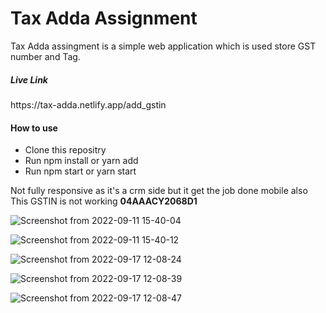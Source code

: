 <div>
      <h1>Tax Adda Assignment</h1>
      <p>
        Tax Adda assingment is a simple web application which is used store GST number and Tag.
      </p>
      <h5>Live Link</h5>
      <p>https://tax-adda.netlify.app/add_gstin</p>
      <section>
        <h4>How to use</h4>
        <p>
          <ul>
            <li>Clone this repositry</li>
            <li>Run npm install or yarn add</li>
            <li>Run npm start or yarn start</li>
          </ul>
        </p>
      </section>
      <section>Not fully responsive as it's a crm side but it get the job done mobile also</section>
      <section>
        This GSTIN is not working <strong>04AAACY2068D1</strong>
      </section>
    </div>
    
    
![Screenshot from 2022-09-11 15-40-04](https://user-images.githubusercontent.com/85823986/189522234-9daa4113-efd0-48d2-a240-60be8a2c3963.png)

![Screenshot from 2022-09-11 15-40-12](https://user-images.githubusercontent.com/85823986/189522236-2adf142a-a6c3-49df-a402-56c1ef662b1c.png)

![Screenshot from 2022-09-17 12-08-24](https://user-images.githubusercontent.com/85823986/190844150-412f3fea-e7ff-49b6-8942-dce1be3857f4.png)

![Screenshot from 2022-09-17 12-08-39](https://user-images.githubusercontent.com/85823986/190844152-12300d2d-63cd-44aa-903a-18cd3632e7b7.png)

![Screenshot from 2022-09-17 12-08-47](https://user-images.githubusercontent.com/85823986/190844153-fb444b42-41e3-48e4-81d7-99b7423a626a.png)
